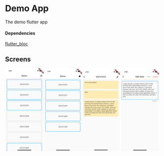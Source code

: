# Demo App

The demo flutter app

#### Dependencies
[flutter_bloc](https://bloclibrary.dev/#/flutterbloccoreconcepts?id=blocprovider)

## Screens

![](docs/img/screens.png)
